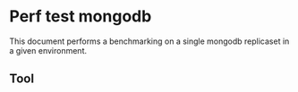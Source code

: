 # Perf test mongodb
This document performs a benchmarking on a single mongodb replicaset in a given environment.

## Tool